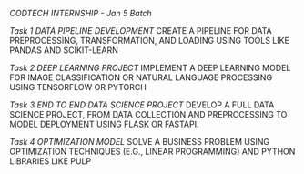 *CODTECH INTERNSHIP - Jan 5 Batch*

*Task 1 DATA PIPELINE DEVELOPMENT* 
CREATE A PIPELINE FOR DATA PREPROCESSING, TRANSFORMATION, AND LOADING USING TOOLS LIKE PANDAS AND SCIKIT-LEARN

*Task 2 DEEP LEARNING PROJECT* 
IMPLEMENT A DEEP LEARNING MODEL FOR IMAGE CLASSIFICATION OR NATURAL LANGUAGE PROCESSING USING TENSORFLOW OR PYTORCH

*Task 3 END TO END DATA SCIENCE PROJECT* 
DEVELOP A FULL DATA SCIENCE PROJECT, FROM DATA COLLECTION AND PREPROCESSING TO MODEL DEPLOYMENT USING FLASK OR FASTAPI.

*Task 4 OPTIMIZATION MODEL* 
SOLVE A BUSINESS PROBLEM USING OPTIMIZATION TECHNIQUES (E.G., LINEAR PROGRAMMING) AND PYTHON LIBRARIES LIKE PULP
